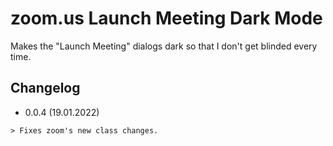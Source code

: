 # zoom.us Launch Meeting Dark Mode

Makes the "Launch Meeting" dialogs dark so that I don't get blinded every time.

## Changelog

- 0.0.4 (19.01.2022)

```text
> Fixes zoom's new class changes.
```
